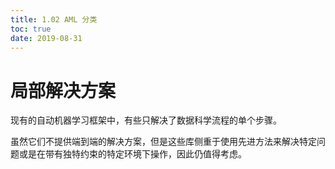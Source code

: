 ```yaml
---
title: 1.02 AML 分类
toc: true
date: 2019-08-31
---
```



# 局部解决方案


现有的自动机器学习框架中，有些只解决了数据科学流程的单个步骤。

虽然它们不提供端到端的解决方案，但是这些库侧重于使用先进方法来解决特定问题或是在带有独特约束的特定环境下操作，因此仍值得考虑。
